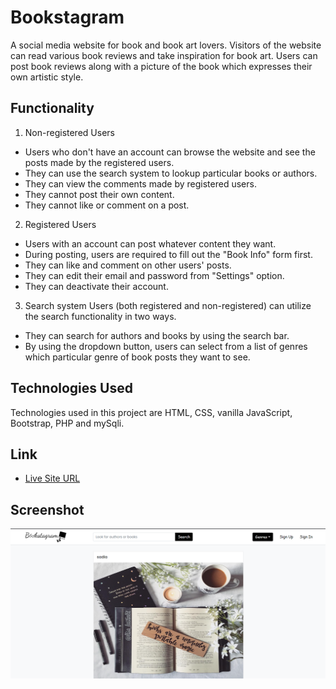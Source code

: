 # Bookstagram
A social media website for book and book art lovers. 
Visitors of the website can read various book reviews and take inspiration for book art.
Users can post book reviews along with a picture of the book which expresses their own artistic style.

## Functionality

1. Non-registered Users
  * Users who don't have an account can browse the website and see the posts made by the registered users.
  * They can use the search system to lookup particular books or authors.
  * They can view the comments made by registered users.
  * They cannot post their own content.
  * They cannot like or comment on a post.

2. Registered Users
  *	Users with an account can post whatever content they want.
  *	During posting, users are required to fill out the "Book Info" form first.
  *	They can like and comment on other users' posts.
  *	They can edit their email and password from "Settings" option.
  *	They can deactivate their account.

3. Search system
Users (both registered and non-registered) can utilize the search functionality in two ways. 
  *	They can search for authors and books by using the search bar. 
  *	By using the dropdown button, users can select from a list of genres which particular genre of book posts they want to see.

## Technologies Used

Technologies used in this project are HTML, CSS, vanilla JavaScript, Bootstrap, PHP and mySqli.

## Link

- [Live Site URL](http://bookstagram.epizy.com)

## Screenshot

![](./img/screenshot.PNG)


